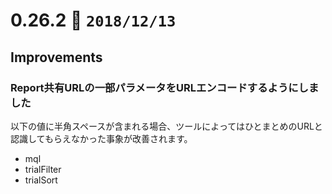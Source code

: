 0.26.2   :calendar: `2018/12/13`
===============================

## Improvements

### Report共有URLの一部パラメータをURLエンコードするようにしました

以下の値に半角スペースが含まれる場合、ツールによってはひとまとめのURLと認識してもらえなかった事象が改善されます。

* mql
* trialFilter
* trialSort

